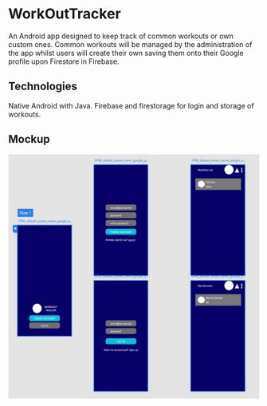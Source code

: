 # WorkOutTracker

An Android app designed to keep track of common workouts or own custom ones. Common workouts will be managed by the administration of the app whilst users will create their own saving them onto their Google profile upon Firestore in Firebase.

## Technologies

Native Android with Java.
Firebase and firestorage for login and storage of workouts.

## Mockup

![Mockup](https://github.com/javier-l0pez/WorkOutTracker/blob/main/Mockup.png)
